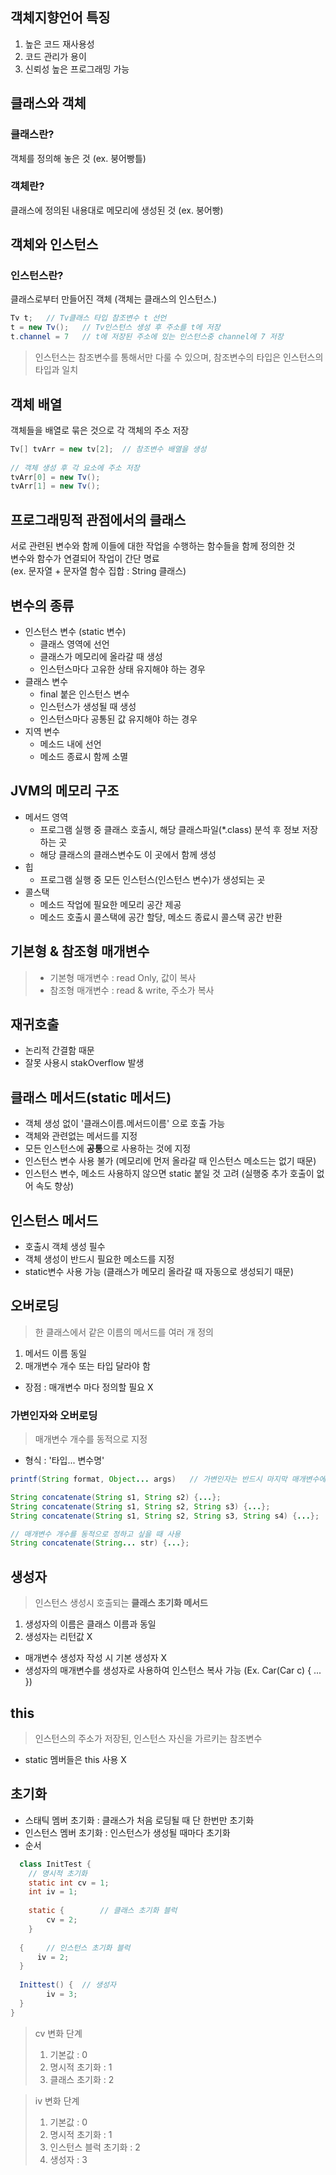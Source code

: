 ## 객체지향언어 특징
1. 높은 코드 재사용성
2. 코드 관리가 용이
3. 신뢰성 높은 프로그래밍 가능

## 클래스와 객체
### 클래스란?
객체를 정의해 놓은 것 (ex. 붕어빵틀)
### 객체란?
 클래스에 정의된 내용대로 메모리에 생성된 것 (ex. 붕어빵)
 
## 객체와 인스턴스
### 인스턴스란?
클래스로부터 만들어진 객체 (객체는 클래스의 인스턴스.)

```java
Tv t;   // Tv클래스 타입 참조변수 t 선언
t = new Tv();   // Tv인스턴스 생성 후 주소를 t에 저장
t.channel = 7   // t에 저장된 주소에 있는 인스턴스중 channel에 7 저장
```
> 인스턴스는 참조변수를 통해서만 다룰 수 있으며, 참조변수의 타입은 인스턴스의 타입과 일치

## 객체 배열
객체들을 배열로 묶은 것으로 각 객체의 주소 저장
```java
Tv[] tvArr = new tv[2];  // 참조변수 배열을 생성
    
// 객체 생성 후 각 요소에 주소 저장
tvArr[0] = new Tv();
tvArr[1] = new Tv();
```

## 프로그래밍적 관점에서의 클래스
서로 관련된 변수와 함께 이들에 대한 작업을 수행하는 함수들을 함께 정의한 것  
변수와 함수가 연결되어 작업이 간단 명료  
(ex. 문자열 + 문자열 함수 집합 : String 클래스) 

## 변수의 종류
- 인스턴스 변수 (static 변수)
    + 클래스 영역에 선언
    + 클래스가 메모리에 올라갈 때 생성
    + 인스턴스마다 고유한 상태 유지해야 하는 경우
- 클래스 변수
    + final 붙은 인스턴스 변수
    + 인스턴스가 생성될 때 생성
    + 인스턴스마다 공통된 값 유지해야 하는 경우
- 지역 변수
    + 메소드 내에 선언
    + 메소드 종료시 함께 소멸

## JVM의 메모리 구조
- 메서드 영역
    + 프로그램 실행 중 클래스 호출시, 해당 클래스파일(*.class) 분석 후 정보 저장하는 곳
    + 해당 클래스의 클래스변수도 이 곳에서 함께 생성
- 힙
    + 프로그램 실행 중 모든 인스턴스(인스턴스 변수)가 생성되는 곳
- 콜스택
    + 메소드 작업에 필요한 메모리 공간 제공
    + 메소드 호출시 콜스택에 공간 할당, 메소드 종료시 콜스택 공간 반환

## 기본형 & 참조형 매개변수
>- 기본형 매개변수 : read Only, 값이 복사  
>- 참조형 매개변수 : read & write, 주소가 복사

## 재귀호출
- 논리적 간결함 때문
- 잘못 사용시 stakOverflow 발생

## 클래스 메서드(static 메서드)
- 객체 생성 없이 '클래스이름.메서드이름' 으로 호출 가능
- 객체와 관련없는 메서드를 지정
- 모든 인스턴스에 **공통**으로 사용하는 것에 지정
- 인스턴스 변수 사용 불가 (메모리에 먼저 올라갈 때 인스턴스 메소드는 없기 때문)
- 인스턴스 변수, 메소드 사용하지 않으면 static 붙일 것 고려 (실행중 추가 호출이 없어 속도 향상)

## 인스턴스 메서드
- 호출시 객체 생성 필수
- 객체 생성이 반드시 필요한 메소드를 지정
- static변수 사용 가능 (클래스가 메모리 올라갈 때 자동으로 생성되기 때문)

## 오버로딩
>한 클래스에서 같은 이름의 메서드를 여러 개 정의
1. 메서드 이름 동일
2. 매개변수 개수 또는 타입 달라야 함
- 장점 : 매개변수 마다 정의할 필요 X

### 가변인자와 오버로딩
> 매개변수 개수를 동적으로 지정
- 형식 : '타입... 변수명'
```java
printf(String format, Object... args)   // 가변인자는 반드시 마지막 매개변수에 작성
````
```java
String concatenate(String s1, String s2) {...};
String concatenate(String s1, String s2, String s3) {...};
String concatenate(String s1, String s2, String s3, String s4) {...};

// 매개변수 개수를 동적으로 정하고 싶을 때 사용
String concatenate(String... str) {...};
```

## 생성자
> 인스턴스 생성시 호출되는 **클래스 초기화 메서드**
1. 생성자의 이름은 클래스 이름과 동일
2. 생성자는 리턴값 X
- 매개변수 생성자 작성 시 기본 생성자 X
- 생성자의 매개변수를 생성자로 사용하여 인스턴스 복사 가능 (Ex. Car(Car c) { ... })

## this
> 인스턴스의 주소가 저장된, 인스턴스 자신을 가르키는 참조변수
- static 멤버들은 this 사용 X

## 초기화
- 스태틱 멤버 초기화 : 클래스가 처음 로딩될 때 단 한번만 초기화
- 인스턴스 멤버 초기화 : 인스턴스가 생성될 때마다 초기화
- 순서
```java
  class InitTest {
    // 명시적 초기화
    static int cv = 1;
    int iv = 1;
    
    static {        // 클래스 초기화 블럭
        cv = 2;
    }
    
  {     // 인스턴스 초기화 블럭
      iv = 2;
  }
  
  Inittest() {  // 생성자
        iv = 3;
  }
}
```
> cv 변화 단계
> 1. 기본값 : 0
> 2. 명시적 초기화 : 1
> 3. 클래스 초기화 : 2

> iv 변화 단계
> 1. 기본값 : 0
> 2. 명시적 초기화 : 1
> 3. 인스턴스 블럭 초기화 : 2
> 4. 생성자 : 3